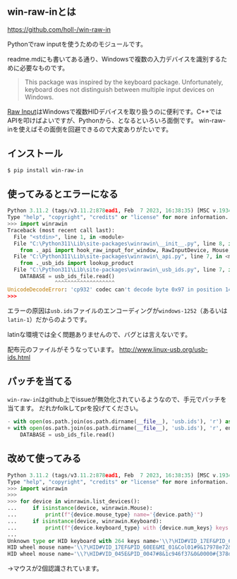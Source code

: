 <!--
title:   win-raw-inを使う（usb.ids読み込みのエラー回避）
tags:    Python,Rawinput
id:      5abee95c4d47d9633d95
private: true
-->
## win-raw-inとは

https://github.com/holl-/win-raw-in

Pythonでraw inputを使うためのモジュールです。

readme.mdにも書いてある通り、Windowsで複数の入力デバイスを識別するために必要なものです。

> This package was inspired by the keyboard package. Unfortunately, keyboard does not distinguish between multiple input devices on Windows.

[Raw Input](https://learn.microsoft.com/en-us/windows/win32/inputdev/raw-input)はWindowsで複数HIDデバイスを取り扱うのに便利です。C++ではAPIを叩けばよいですが、Pythonから、となるといろいろ面倒です。
win-raw-inを使えばその面倒を回避できるので大変ありがたいです。

## インストール

```bash
$ pip install win-raw-in
```

## 使ってみるとエラーになる

```python
Python 3.11.2 (tags/v3.11.2:878ead1, Feb  7 2023, 16:38:35) [MSC v.1934 64 bit (AMD64)] on win32
Type "help", "copyright", "credits" or "license" for more information.
>>> import winrawin
Traceback (most recent call last):
  File "<stdin>", line 1, in <module>
  File "C:\Python311\Lib\site-packages\winrawin\__init__.py", line 8, in <module>
    from ._api import hook_raw_input_for_window, RawInputDevice, Mouse, Keyboard, HID, RawInputEvent, list_devices
  File "C:\Python311\Lib\site-packages\winrawin\_api.py", line 7, in <module>
    from ._usb_ids import lookup_product
  File "C:\Python311\Lib\site-packages\winrawin\_usb_ids.py", line 7, in <module>
    DATABASE = usb_ids_file.read()
               ^^^^^^^^^^^^^^^^^^^
UnicodeDecodeError: 'cp932' codec can't decode byte 0x97 in position 148213: illegal multibyte sequence
>>>
```

エラーの原因は`usb.ids`ファイルのエンコーディングが`windows-1252`（あるいは`latin-1`）だからのようです。

latinな環境では全く問題ありませんので、バグとは言えないです。

配布元のファイルがそうなっています。
http://www.linux-usb.org/usb-ids.html

## パッチを当てる

`win-raw-in`はgithub上でissueが無効化されているようなので、手元でパッチを当てます。
だれかfolkしてprを投げてください。

```diff_python:_usb_ids.py
- with open(os.path.join(os.path.dirname(__file__), 'usb.ids'), 'r') as usb_ids_file:
+ with open(os.path.join(os.path.dirname(__file__), 'usb.ids'), 'r', encoding='latin-1') as usb_ids_file:
    DATABASE = usb_ids_file.read()
```

## 改めて使ってみる

```python
Python 3.11.2 (tags/v3.11.2:878ead1, Feb  7 2023, 16:38:35) [MSC v.1934 64 bit (AMD64)] on win32
Type "help", "copyright", "credits" or "license" for more information.
>>> import winrawin
>>>
>>> for device in winrawin.list_devices():
...     if isinstance(device, winrawin.Mouse):
...         print(f"{device.mouse_type} name='{device.path}'")
...     if isinstance(device, winrawin.Keyboard):
...         print(f"{device.keyboard_type} with {device.num_keys} keys name='{device.path}'")
...
Unknown type or HID keyboard with 264 keys name='\\?\HID#VID_17EF&PID_60EE&MI_00#9&4677234&0&0000#{884b96c3-56ef-11d1-bc8c-00a0c91405dd}'
HID wheel mouse name='\\?\HID#VID_17EF&PID_60EE&MI_01&Col01#9&17978e72&0&0000#{378de44c-56ef-11d1-bc8c-00a0c91405dd}'
HID wheel mouse name='\\?\HID#VID_045E&PID_0047#8&1c946f37&0&0000#{378de44c-56ef-11d1-bc8c-00a0c91405dd}'
```


→マウスが2個認識されています。